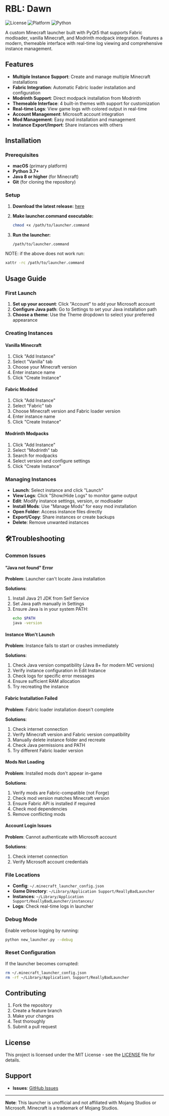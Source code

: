 # RBL: Dawn

![License](https://img.shields.io/badge/license-MIT-blue.svg)
![Platform](https://img.shields.io/badge/platform-macOS-lightgrey.svg)
![Python](https://img.shields.io/badge/python-3.7+-green.svg)

A custom Minecraft launcher built with PyQt5 that supports Fabric modloader, vanilla Minecraft, and Modrinth modpack integration. Features a modern, themeable interface with real-time log viewing and comprehensive instance management.

## Features

- **Multiple Instance Support**: Create and manage multiple Minecraft installations
- **Fabric Integration**: Automatic Fabric loader installation and configuration
- **Modrinth Support**: Direct modpack installation from Modrinth
- **Themeable Interface**: 4 built-in themes with support for customization
- **Real-time Logs**: View game logs with colored output in real-time
- **Account Management**: Microsoft account integration
- **Mod Management**: Easy mod installation and management
- **Instance Export/Import**: Share instances with others

## Installation

### Prerequisites

- **macOS** (primary platform)
- **Python 3.7+**
- **Java 8 or higher** (for Minecraft)
- **Git** (for cloning the repository)

### Setup

1. **Download the latest release:**
   [here](https://github.com/braydenwatt/RBLauncher/releases/tag/v1.0.0)

2. **Make launcher.command executable:**
   ```bash
   chmod +x /path/to/launcher.command
   ```

3. **Run the launcher:**
   ```bash
   /path/to/launcher.command
   ```
  NOTE:
   if the above does not work run:
   ```bash
   xattr -rc /path/to/launcher.command
   ```

## Usage Guide

### First Launch

1. **Set up your account**: Click "Account" to add your Microsoft account
2. **Configure Java path**: Go to Settings to set your Java installation path
3. **Choose a theme**: Use the Theme dropdown to select your preferred appearance

### Creating Instances

#### Vanilla Minecraft
1. Click "Add Instance"
2. Select "Vanilla" tab
3. Choose your Minecraft version
4. Enter instance name
5. Click "Create Instance"

#### Fabric Modded
1. Click "Add Instance"
2. Select "Fabric" tab
3. Choose Minecraft version and Fabric loader version
4. Enter instance name
5. Click "Create Instance"

#### Modrinth Modpacks
1. Click "Add Instance"
2. Select "Modrinth" tab
3. Search for modpacks
4. Select version and configure settings
5. Click "Create Instance"

### Managing Instances

- **Launch**: Select instance and click "Launch"
- **View Logs**: Click "Show/Hide Logs" to monitor game output
- **Edit**: Modify instance settings, version, or modloader
- **Install Mods**: Use "Manage Mods" for easy mod installation
- **Open Folder**: Access instance files directly
- **Export/Copy**: Share instances or create backups
- **Delete**: Remove unwanted instances

## 🛠Troubleshooting

### Common Issues

#### "Java not found" Error
**Problem**: Launcher can't locate Java installation

**Solutions**:
1. Install Java 21 JDK from Self Service
2. Set Java path manually in Settings
3. Ensure Java is in your system PATH:
   ```bash
   echo $PATH
   java -version
   ```

#### Instance Won't Launch
**Problem**: Instance fails to start or crashes immediately

**Solutions**:
1. Check Java version compatibility (Java 8+ for modern MC versions)
2. Verify instance configuration in Edit Instance
3. Check logs for specific error messages
4. Ensure sufficient RAM allocation
5. Try recreating the instance

#### Fabric Installation Failed
**Problem**: Fabric loader installation doesn't complete

**Solutions**:
1. Check internet connection
2. Verify Minecraft version and Fabric version compatibility
3. Manually delete instance folder and recreate
4. Check Java permissions and PATH
5. Try different Fabric loader version

#### Mods Not Loading
**Problem**: Installed mods don't appear in-game

**Solutions**:
1. Verify mods are Fabric-compatible (not Forge)
2. Check mod version matches Minecraft version
3. Ensure Fabric API is installed if required
4. Check mod dependencies
5. Remove conflicting mods

#### Account Login Issues
**Problem**: Cannot authenticate with Microsoft account

**Solutions**:
1. Check internet connection
2. Verify Microsoft account credentials

### File Locations

- **Config**: `~/.minecraft_launcher_config.json`
- **Game Directory**: `~/Library/Application Support/ReallyBadLauncher`
- **Instances**: `~/Library/Application Support/ReallyBadLauncher/instances/`
- **Logs**: Check real-time logs in launcher

### Debug Mode

Enable verbose logging by running:
```bash
python new_launcher.py --debug
```

### Reset Configuration

If the launcher becomes corrupted:
```bash
rm ~/.minecraft_launcher_config.json
rm -rf ~/Library/Application\ Support/ReallyBadLauncher
```

## Contributing

1. Fork the repository
2. Create a feature branch
3. Make your changes
4. Test thoroughly
5. Submit a pull request

## License

This project is licensed under the MIT License - see the [LICENSE](LICENSE) file for details.

## Support

- **Issues**: [GitHub Issues](https://github.com/braydenwatt/RBLauncher/issues)

---

**Note**: This launcher is unofficial and not affiliated with Mojang Studios or Microsoft. Minecraft is a trademark of Mojang Studios.

